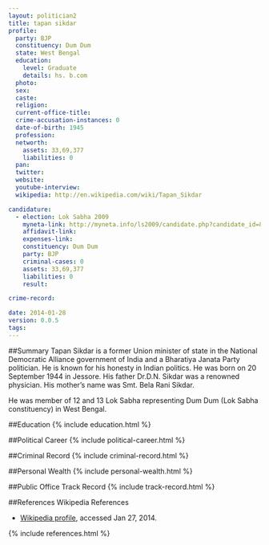 ```yaml
---
layout: politician2
title: tapan sikdar
profile: 
  party: BJP
  constituency: Dum Dum
  state: West Bengal
  education: 
    level: Graduate
    details: hs. b.com
  photo: 
  sex: 
  caste: 
  religion: 
  current-office-title: 
  crime-accusation-instances: 0
  date-of-birth: 1945
  profession: 
  networth: 
    assets: 33,69,377
    liabilities: 0
  pan: 
  twitter: 
  website: 
  youtube-interview: 
  wikipedia: http://en.wikipedia.com/wiki/Tapan_Sikdar

candidature: 
  - election: Lok Sabha 2009
    myneta-link: http://myneta.info/ls2009/candidate.php?candidate_id=8140
    affidavit-link: 
    expenses-link: 
    constituency: Dum Dum 
    party: BJP
    criminal-cases: 0
    assets: 33,69,377
    liabilities: 0
    result:  

crime-record: 

date: 2014-01-28
version: 0.0.5
tags: 
---
```

##Summary
Tapan Sikdar is a former Union minister of state in the National Democratic Alliance government of India and a Bharatiya Janata Party politician. He is known for his honesty in Indian politics. He was born on 20 September 1944 in Jessore. His father Dr.D.N. Sikdar was a renowned physician. His mother’s name was Smt. Bela Rani Sikdar.

He was member of 12 and 13 Lok Sabha representing Dum Dum (Lok Sabha constituency) in West Bengal.


##Education
{% include education.html %}


##Political Career
{% include political-career.html %}


##Criminal Record
{% include criminal-record.html %}


##Personal Wealth
{% include personal-wealth.html %}


##Public Office Track Record
{% include track-record.html %}


##References
Wikipedia References
- [Wikipedia profile]({{page.profile.wikipedia}}), accessed Jan 27, 2014.



{% include references.html %}